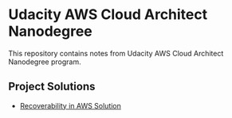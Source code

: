 # Udacity AWS Cloud Architect Nanodegree

This repository contains notes from Udacity AWS Cloud Architect Nanodegree program.

## Project Solutions

-   [Recoverability in AWS Solution](https://github.com/sourabhgupta385/udacity-project-recoverability-in-aws)
